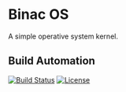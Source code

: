 # Binac OS

A simple operative system kernel.

## Build Automation

[![Build Status](https://github.com/joamag/binac/workflows/Main%20Workflow/badge.svg)](https://github.com/joamag/binac/actions)
[![License](https://img.shields.io/badge/license-Apache%202.0-blue.svg)](https://www.apache.org/licenses/)
